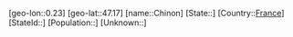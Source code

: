 ﻿---
location: [47.17,0.23]
type: City
tags:
- geo/City


SpocWebEntityId: 29589
isDeleted: false
confidential: public

---
[geo-lon::0.23]
[geo-lat::47.17]
[name::Chinon]
[State::]
[Country::[France](geo/Continent/Europe/France.md)]
[StateId::]
[Population::]
[Unknown::]

